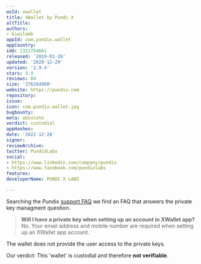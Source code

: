 ```yaml
---
wsId: xwallet
title: XWallet by Pundi X
altTitle: 
authors:
- kiwilamb
appId: com.pundix.wallet
appCountry: 
idd: 1321754661
released: '2019-01-26'
updated: '2020-12-29'
version: '2.9.4'
stars: 3.9
reviews: 84
size: '276264960'
website: https://pundix.com
repository: 
issue: 
icon: com.pundix.wallet.jpg
bugbounty: 
meta: obsolete
verdict: custodial
appHashes: 
date: '2022-12-28'
signer: 
reviewArchive: 
twitter: PundiXLabs
social:
- https://www.linkedin.com/company/pundix
- https://www.facebook.com/pundixlabs
features: 
developerName: PUNDI X LABS

---
```


Searching the Pundix [support FAQ](https://support.pundix.com/) we find an FAQ that answers the private key managment question.

> **Will I have a private key when setting up an account in XWallet app?**<br>
  No. Your email address and mobile number are required when setting up an XWallet app account.

The wallet does not provide the user access to the private keys.

Our verdict: This 'wallet' is custodial and therefore **not verifiable**.

